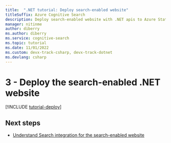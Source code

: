 ```yaml
---
title:  ".NET tutorial: Deploy search-enabled website"
titleSuffix: Azure Cognitive Search
description: Deploy search-enabled website with .NET apis to Azure Static web app.
manager: nitinme
author: diberry
ms.author: diberry
ms.service: cognitive-search
ms.topic: tutorial
ms.date: 11/01/2022
ms.custom: devx-track-csharp, devx-track-dotnet
ms.devlang: csharp
---
```


# 3 - Deploy the search-enabled .NET website

[!INCLUDE [tutorial-deploy](includes/tutorial-add-search-website-create-app.md)]

## Next steps

* [Understand Search integration for the search-enabled website](tutorial-csharp-search-query-integration.md)
